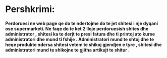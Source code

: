 # Pershkrimi: 
#### Perdoruesi ne web page qe do te ndertojme do te jet shitesi i nje dyqani ose supermarketi. Ne faqe do te ket 2 lloje perdoruesish shites dhe administrator , shitesi ka te derjt te presi fatura dhe ti printoj ato kurse administratori dhe mund ti fshije . Administratori mund te shtoj dhe te heqe produkte ndersa shitesi vetem te shikoj gjendjen e tyre , shitesi dhe administratori mund te shikojne te gjitha artikujt te shitur . 
